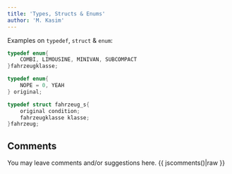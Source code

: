 ```yaml
---
title: 'Types, Structs & Enums'
author: 'M. Kasim'
---
```


Examples on `typedef`, `struct` & `enum`:

```C
typedef enum{
	COMBI, LIMOUSINE, MINIVAN, SUBCOMPACT
}fahrzeugklasse;

typedef enum{
	NOPE = 0, YEAH
} original;

typedef struct fahrzeug_s{
	original condition;
	fahrzeugklasse klasse;
}fahrzeug;
```


## Comments
You may leave comments and/or suggestions here.
{{ jscomments()|raw }}